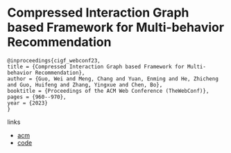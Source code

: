 # Compressed Interaction Graph based Framework for Multi-behavior Recommendation

```
@inproceedings{cigf_webconf23,
title = {Compressed Interaction Graph based Framework for Multi-behavior Recommendation},
author = {Guo, Wei and Meng, Chang and Yuan, Enming and He, Zhicheng and Guo, Huifeng and Zhang, Yingxue and Chen, Bo},
booktitle = {Proceedings of the ACM Web Conference (TheWebConf)},
pages = {960--970},
year = {2023}
}
```

links
- [acm](https://dl.acm.org/doi/10.1145/3543507.3583312)
- [code](https://github.com/MC-CV/CIGF)
